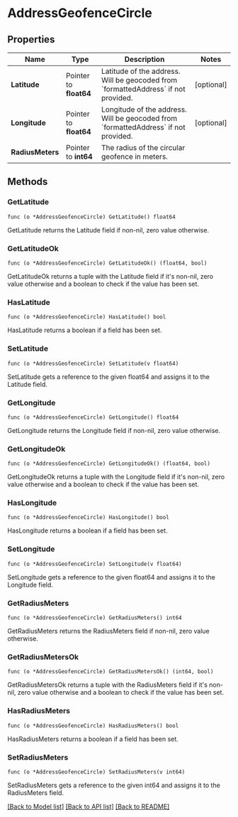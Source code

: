 # AddressGeofenceCircle

## Properties

Name | Type | Description | Notes
------------ | ------------- | ------------- | -------------
**Latitude** | Pointer to **float64** | Latitude of the address. Will be geocoded from &#x60;formattedAddress&#x60; if not provided. | [optional] 
**Longitude** | Pointer to **float64** | Longitude of the address. Will be geocoded from &#x60;formattedAddress&#x60; if not provided. | [optional] 
**RadiusMeters** | Pointer to **int64** | The radius of the circular geofence in meters. | 

## Methods

### GetLatitude

`func (o *AddressGeofenceCircle) GetLatitude() float64`

GetLatitude returns the Latitude field if non-nil, zero value otherwise.

### GetLatitudeOk

`func (o *AddressGeofenceCircle) GetLatitudeOk() (float64, bool)`

GetLatitudeOk returns a tuple with the Latitude field if it's non-nil, zero value otherwise
and a boolean to check if the value has been set.

### HasLatitude

`func (o *AddressGeofenceCircle) HasLatitude() bool`

HasLatitude returns a boolean if a field has been set.

### SetLatitude

`func (o *AddressGeofenceCircle) SetLatitude(v float64)`

SetLatitude gets a reference to the given float64 and assigns it to the Latitude field.

### GetLongitude

`func (o *AddressGeofenceCircle) GetLongitude() float64`

GetLongitude returns the Longitude field if non-nil, zero value otherwise.

### GetLongitudeOk

`func (o *AddressGeofenceCircle) GetLongitudeOk() (float64, bool)`

GetLongitudeOk returns a tuple with the Longitude field if it's non-nil, zero value otherwise
and a boolean to check if the value has been set.

### HasLongitude

`func (o *AddressGeofenceCircle) HasLongitude() bool`

HasLongitude returns a boolean if a field has been set.

### SetLongitude

`func (o *AddressGeofenceCircle) SetLongitude(v float64)`

SetLongitude gets a reference to the given float64 and assigns it to the Longitude field.

### GetRadiusMeters

`func (o *AddressGeofenceCircle) GetRadiusMeters() int64`

GetRadiusMeters returns the RadiusMeters field if non-nil, zero value otherwise.

### GetRadiusMetersOk

`func (o *AddressGeofenceCircle) GetRadiusMetersOk() (int64, bool)`

GetRadiusMetersOk returns a tuple with the RadiusMeters field if it's non-nil, zero value otherwise
and a boolean to check if the value has been set.

### HasRadiusMeters

`func (o *AddressGeofenceCircle) HasRadiusMeters() bool`

HasRadiusMeters returns a boolean if a field has been set.

### SetRadiusMeters

`func (o *AddressGeofenceCircle) SetRadiusMeters(v int64)`

SetRadiusMeters gets a reference to the given int64 and assigns it to the RadiusMeters field.


[[Back to Model list]](../README.md#documentation-for-models) [[Back to API list]](../README.md#documentation-for-api-endpoints) [[Back to README]](../README.md)


